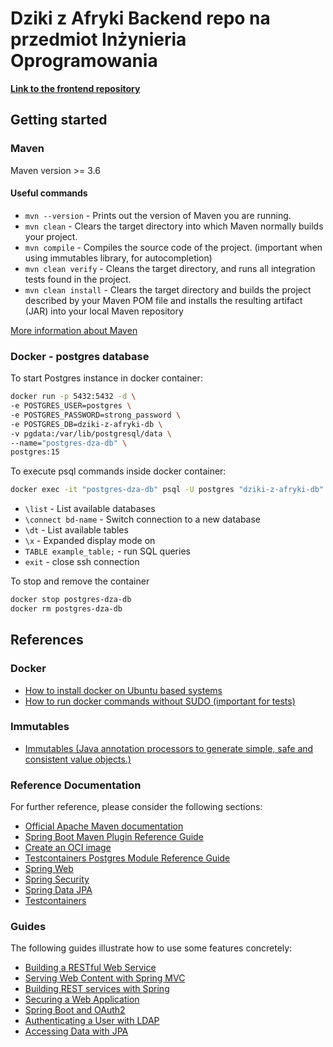 # Dziki z Afryki Backend repo na przedmiot Inżynieria Oprogramowania

[**Link to the frontend repository**](https://github.com/mrrys00/dziki-z-afryki-frontend)

## Getting started


### Maven

Maven version >= 3.6

#### Useful commands

* `mvn --version` - Prints out the version of Maven you are running.
* `mvn clean` - Clears the target directory into which Maven normally builds your project.
* `mvn compile` - Compiles the source code of the project. (important when using immutables library, for autocompletion)
* `mvn clean verify` - Cleans the target directory, and runs all integration tests found in the project.
* `mvn clean install` - Clears the target directory and builds the project described by your Maven POM file and installs the resulting artifact (JAR) into your local Maven repository

[More information about Maven](https://jenkov.com/tutorials/maven/maven-commands.html)


### Docker - postgres database

To start Postgres instance in docker container:
```bash
docker run -p 5432:5432 -d \
-e POSTGRES_USER=postgres \
-e POSTGRES_PASSWORD=strong_password \
-e POSTGRES_DB=dziki-z-afryki-db \
-v pgdata:/var/lib/postgresql/data \
--name="postgres-dza-db" \
postgres:15
```

To execute psql commands inside docker container:
```bash
docker exec -it "postgres-dza-db" psql -U postgres "dziki-z-afryki-db"
```
* `\list` - List available databases
* `\connect bd-name` - Switch connection to a new database
* `\dt` - List available tables
* `\x` - Expanded display mode on
* `TABLE example_table;` - run SQL queries
* `exit` - close ssh connection


To stop and remove the container
```bash
docker stop postgres-dza-db
docker rm postgres-dza-db
```


## References

### Docker
* [How to install docker on Ubuntu based systems](https://docs.docker.com/engine/install/ubuntu/)
* [How to run docker commands without SUDO (important for tests)](https://docs.docker.com/engine/install/linux-postinstall/)

### Immutables
* [Immutables (Java annotation processors to generate simple, safe and consistent value objects.)](https://immutables.github.io/)

### Reference Documentation
For further reference, please consider the following sections:

* [Official Apache Maven documentation](https://maven.apache.org/guides/index.html)
* [Spring Boot Maven Plugin Reference Guide](https://docs.spring.io/spring-boot/docs/2.7.9/maven-plugin/reference/html/)
* [Create an OCI image](https://docs.spring.io/spring-boot/docs/2.7.9/maven-plugin/reference/html/#build-image)
* [Testcontainers Postgres Module Reference Guide](https://www.testcontainers.org/modules/databases/postgres/)
* [Spring Web](https://docs.spring.io/spring-boot/docs/2.7.9/reference/htmlsingle/#web)
* [Spring Security](https://docs.spring.io/spring-boot/docs/2.7.9/reference/htmlsingle/#web.security)
* [Spring Data JPA](https://docs.spring.io/spring-boot/docs/2.7.9/reference/htmlsingle/#data.sql.jpa-and-spring-data)
* [Testcontainers](https://www.testcontainers.org/)

### Guides
The following guides illustrate how to use some features concretely:

* [Building a RESTful Web Service](https://spring.io/guides/gs/rest-service/)
* [Serving Web Content with Spring MVC](https://spring.io/guides/gs/serving-web-content/)
* [Building REST services with Spring](https://spring.io/guides/tutorials/rest/)
* [Securing a Web Application](https://spring.io/guides/gs/securing-web/)
* [Spring Boot and OAuth2](https://spring.io/guides/tutorials/spring-boot-oauth2/)
* [Authenticating a User with LDAP](https://spring.io/guides/gs/authenticating-ldap/)
* [Accessing Data with JPA](https://spring.io/guides/gs/accessing-data-jpa/)

